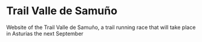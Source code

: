# Trail Valle de Samuño
Website of the Trail Valle de Samuño, a trail running race that will take place in Asturias the next September
